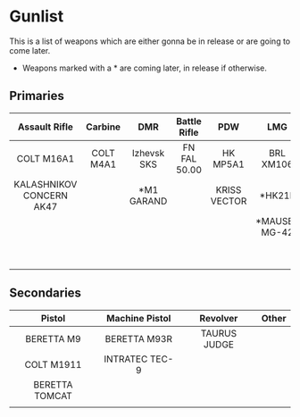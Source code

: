 # Gunlist

This is a list of weapons which are either gonna be in release or are going to come later.

- Weapons marked with a * are coming later, in release if otherwise.

## Primaries

| Assault Rifle            | Carbine   | DMR         | Battle Rifle | PDW          | LMG           | Sniper Rifle   | Shotgun                |
| :-----------:            | :-----:   | :-:         | :----------: | :-:          | :-:           | :----------:   | :-----:                |
| COLT M16A1               | COLT M4A1 | Izhevsk SKS | FN FAL 50.00 | HK MP5A1     | BRL XM106     | CHEYTAC M200   | REMINGTON 500          |
| KALASHNIKOV CONCERN AK47 |           | *M1 GARAND  |              | KRISS VECTOR | *HK21E        | SERBU BFG-50   | *MOLOT ORUZHIE VEPR-12 |
|                          |           |             |              |              | *MAUSER MG-42 | *BARRETT M82   | *FRANCHI SPAS-12       |
|                          |           |             |              |              |               | *SIK GM-6 LYNX |                        |
|                          |           |             |              |              |               |                |                        |

## Secondaries

| Pistol         | Machine Pistol | Revolver     | Other |
| :----:         | :------------: | :------:     | :---: |
| BERETTA M9     | BERETTA M93R   | TAURUS JUDGE |       |
| COLT M1911     | INTRATEC TEC-9 |              |       |
| BERETTA TOMCAT |                |              |       |
|                |                |              |       |
